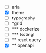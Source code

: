 - [ ] aria
- [x] theme
- [ ] typography
- [ ] *grid
- [ ] *** dockerize 
- [ ] *** testing!
- [ ] ** react query
- [x] ** openapi
